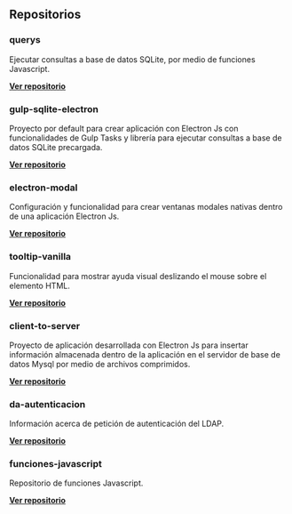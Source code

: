 ## Repositorios

### querys
Ejecutar consultas a base de datos SQLite, por medio de funciones Javascript.

**[Ver repositorio](https://github.com/angeljsus/querys)**


### gulp-sqlite-electron
Proyecto por default para crear aplicación con Electron Js con funcionalidades de Gulp Tasks y librería para ejecutar consultas a base de datos SQLite precargada.

**[Ver repositorio](https://github.com/angeljsus/gulp-sqlite-electron)**


### electron-modal
Configuración y funcionalidad para crear ventanas modales nativas dentro de una aplicación Electron Js.

**[Ver repositorio](https://github.com/angeljsus/electron-modal)**


### tooltip-vanilla
Funcionalidad para mostrar ayuda visual deslizando el mouse sobre el elemento HTML.

**[Ver repositorio](https://github.com/angeljsus/tooltip-vanilla)**


### client-to-server
Proyecto de aplicación desarrollada con Electron Js para insertar información almacenada dentro de la aplicación en el servidor de base de datos Mysql por medio de archivos comprimidos.

**[Ver repositorio](https://github.com/angeljsus/client-to-server)**


### da-autenticacion
Información acerca de petición de autenticación del LDAP.

**[Ver repositorio](https://github.com/angeljsus/da-autenticacion)**


### funciones-javascript
Repositorio de funciones Javascript.

**[Ver repositorio](https://github.com/angeljsus/funciones-javascript )**


